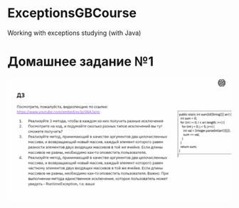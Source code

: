 # ExceptionsGBCourse
Working with exceptions studying (with Java)

# Домашнее задание №1
![Картинка задания](./HomeWork%201/%D0%97%D0%B0%D0%B4%D0%B0%D0%BD%D0%B8%D0%B5.png)

